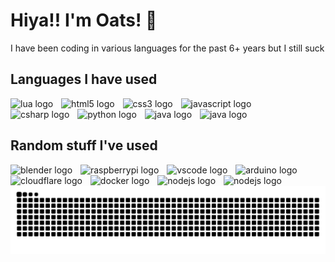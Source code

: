 # Hiya!! I'm Oats! 👋
I have been coding in various languages for the past 6+ years but I still suck

<h2 align="left">Languages I have used</h2>
<div align="left">
  <img src="https://skillicons.dev/icons?i=lua" height="40" alt="lua logo"  />
  <img width="5" />
  <img src="https://skillicons.dev/icons?i=html" height="40" alt="html5 logo"  />
  <img width="5" />
  <img src="https://skillicons.dev/icons?i=css" height="40" alt="css3 logo"  />
  <img width="5" />
  <img src="https://skillicons.dev/icons?i=js" height="40" alt="javascript logo"  />
</div>
<div align="left">
  <img src="https://skillicons.dev/icons?i=cs" height="40" alt="csharp logo"  />
  <img width="5" />
  <img src="https://skillicons.dev/icons?i=py" height="40" alt="python logo"  />
  <img width="5" />
  <img src="https://skillicons.dev/icons?i=java" height="40" alt="java logo"  />
  <img width="5" />
  <img src="https://skillicons.dev/icons?i=react" height="40" alt="java logo"  />
</div>
<h2 align="left">Random stuff I've used</h2>
<div align="left">
  <img src="https://skillicons.dev/icons?i=blender" height="40" alt="blender logo"  />
  <img width="5" />
  <img src="https://skillicons.dev/icons?i=raspberrypi" height="40" alt="raspberrypi logo"  />
  <img width="5" />
  <img src="https://skillicons.dev/icons?i=vscode" height="40" alt="vscode logo"  />
  <img width="5" />
  <img src="https://skillicons.dev/icons?i=arduino" height="40" alt="arduino logo"  />
</div>
<div align="left">
  <img src="https://skillicons.dev/icons?i=cloudflare" height="40" alt="cloudflare logo"  />
  <img width="5" />
  <img src="https://skillicons.dev/icons?i=docker" height="40" alt="docker logo"  />
  <img width="5" />
  <img src="https://skillicons.dev/icons?i=nodejs" height="40" alt="nodejs logo"  />
  <img width="5" />
  <img src="https://skillicons.dev/icons?i=discordjs" height="40" alt="nodejs logo"  />
</div>
<div align="left">
<img src="https://raw.githubusercontent.com/oatmiwk/oatmiwk/output/github-contribution-grid-snake.svg" alt="Snake animation" />
</div>

